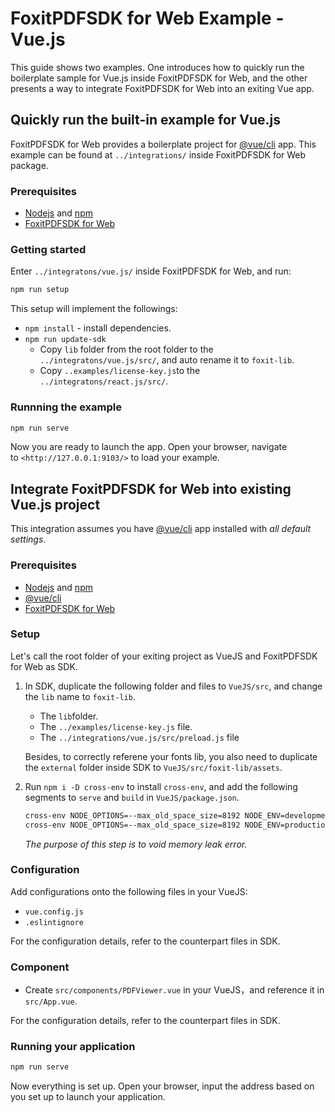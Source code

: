 # FoxitPDFSDK for Web Example - Vue.js

This guide shows two examples. One introduces how to quickly run the boilerplate sample for Vue.js inside FoxitPDFSDK for Web, and the other presents a way to integrate FoxitPDFSDK for Web into an exiting Vue app.

## Quickly run the built-in example for Vue.js

FoxitPDFSDK for Web provides a boilerplate project for [@vue/cli](https://cli.vuejs.org/guide/) app. This example can be found at `../integrations/` inside FoxitPDFSDK for Web package.

### Prerequisites

- [Nodejs](https://nodejs.org/en/) and [npm](https://www.npmjs.com)
- [FoxitPDFSDK for Web](https://developers.foxitsoftware.com/pdf-sdk/Web)

### Getting started

Enter `../integratons/vue.js/` inside FoxitPDFSDK for Web, and run:

```sh
npm run setup
```

This setup will implement the followings:

- `npm install` - install dependencies.
- `npm run update-sdk`
  - Copy `lib` folder from the root folder to the `../integratons/vue.js/src/`, and auto rename it to `foxit-lib`.
  - Copy `..examples/license-key.js`to the `../integratons/react.js/src/`.

### Runnning the example

```sh
npm run serve
```

Now you are ready to launch the app. Open your browser, navigate to `<http://127.0.0.1:9103/>` to load your example.

## Integrate FoxitPDFSDK for Web into existing Vue.js project

This integration assumes you have [@vue/cli](https://cli.vuejs.org/guide/) app installed with _all default settings_.

### Prerequisites

- [Nodejs](https://nodejs.org/en/) and [npm](https://www.npmjs.com)
- [@vue/cli](https://cli.vuejs.org/guide/)
- [FoxitPDFSDK for Web](https://developers.foxitsoftware.com/pdf-sdk/Web)

### Setup

Let's call the root folder of your exiting project as VueJS and FoxitPDFSDK for Web as SDK.

1. In SDK, duplicate the following folder and files to `VueJS/src`, and change the `lib` name to `foxit-lib`.

   - The `lib`folder. 
   - The `../examples/license-key.js` file.
   - The `../integrations/vue.js/src/preload.js` file

   Besides, to correctly referene your fonts lib, you also need to duplicate the `external` folder inside SDK to `VueJS/src/foxit-lib/assets`. 

2. Run `npm i -D cross-env` to install `cross-env`, and add the following segments to `serve` and `build` in `VueJS/package.json`.

   ```sh
   cross-env NODE_OPTIONS=--max_old_space_size=8192 NODE_ENV=development vue-cli-service serve
   cross-env NODE_OPTIONS=--max_old_space_size=8192 NODE_ENV=production vue-cli-service build
   ```

   _The purpose of this step is to void memory leak error._

### Configuration

Add configurations onto the following files in your VueJS:

- `vue.config.js`
- `.eslintignore`

For the configuration details, refer to the counterpart files in SDK.

### Component

- Create `src/components/PDFViewer.vue` in your VueJS，and reference it in `src/App.vue`.

For the configuration details, refer to the counterpart files in SDK.

### Running your application

```sh
npm run serve
```

Now everything is set up. Open your browser, input the address based on you set up to launch your application.
